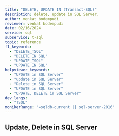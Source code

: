```yaml
---
title: "DELETE, UPDATE IN (Transact-SQL)"
description: delete, update in SQL Server.
author: venkat bodempudi
reviewer: venkat bodempudi
date: 02/16/2024
service: sql
subservice: t-sql
topic: reference
f1_keywords:
  - "DELETE_TSQL"
  - "DELETE IN SQL"
  - "UPDATE_TSQL"
  - "UPDATE IN SQL"
helpviewer_keywords:
  - "UPDATE in SQL Server"
  - "update in SQL Server"
  - "Delete in SQL Server"
  - "UPDATE in SQL Server"
  - "UPDATE, DELETE in SQL Server"
dev_langs:
  - "TSQL"
monikerRange: "=sqldb-current || sql-server-2016"
---
```

## Update, Delete in SQL Server

